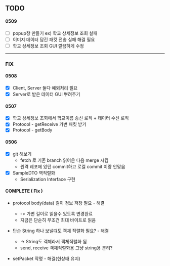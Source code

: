 ## TODO

#### 0509
- [ ] popup창 만들기 ex) 학교 상세정보 조회 실패
- [ ] 이미지 데이터 담긴 패킷 전송 실패 해결 필요
- [ ] 학교 상세정보 조회 GUI 깔끔하게 수정
---

### FIX

#### 0508
- [x] Client, Server 둘다 예외처리 필요
- [x] Server로 받은 데이터 GUI 뿌려주기  

#### 0507
- [x] 학교 상세정보 조회에서 학교이름 송신 로직 + 데이터 수신 로직
- [x] Protocol - getReceive 가변 패킷 받기
- [x] Protocol - getBody

#### 0506
- [x] git 해보기
    - fetch 로 기존 branch 읽어온 다음 merge 시킴
    - 원격 레포에 있던 commit하고 로컬 commit 이랑 안맞음
- [x] SampleDTO 역직렬화
    - Serialization Interface 구현
    
#### COMPLETE ( Fix )
- protocol body(data) 길이 정보 저장 필요 - 해결
    - -> 가변 길이로 읽을수 있도록 변경완료
    - 지금은 단순히 무조건 최대 바이트로 읽음 
    
- 단순 String 하나 보낼떄도 객체 직렬화 필요? - 해결
    -  -> String도 객체라서 객체직렬화 됨
    - send, receive 객체직렬화용 그냥 string용 분리?
    
- setPacket 작명  - 해결(현상태 유지)
